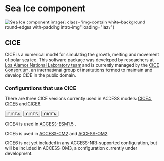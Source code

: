 #  Sea Ice component 

![Sea Ice component image](/assets/component-logos/component-maps/sea-ice-component-map.png){: class="img-contain white-background round-edges with-padding intro-img" loading="lazy"}

## CICE
CICE is a numerical model for simulating the growth, melting and movement of polar sea ice. This software package was developed by researchers at [Los Alamos National Laboratory team](https://www.lanl.gov) and is currently managed by the [CICE Consortium](https://github.com/CICE-Consortium/About-Us/wiki), an international group of institutions formed to maintain and develop CICE in the public domain.

### Configurations that use CICE
There are three CICE versions currently used in ACCESS models:
[CICE4](https://github.com/CICE-Consortium/CICE-svn-trunk/tree/svn/tags/release-4.1),  
[CICE5](https://github.com/CICE-Consortium/CICE-svn-trunk) and [CICE6](https://github.com/CICE-Consortium/CICE).
<!-- Tab labels -->
<div class="tabLabels" label="CICE-versions">
    <button id="cice4">CICE4</button>
    <button id="cice5">CICE5</button>
    <button id="cice6">CICE6</button>
</div>
<!-- Tab content -->
<div class="tabContents" label="CICE-versions">
     <!-- CICE4 -->
    <div>
        <p>CICE4 is used in <a href="/models/configurations/access-esm#access-esm15">ACCESS-ESM1.5</a> .</p>
    </div>
    <!-- CICE5 -->
    <div>
        <p>CICE5 is used in <a href="/models/configurations/access-cm#access-cm2">ACCESS-CM2</a> and <a href="/models/configurations/access-om#access-om2">ACCESS-OM2</a>.</p>
    </div>
    <!-- CICE6 -->
    <div>
        <p>CICE6 is not yet included in any ACCESS-NRI-supported configuration, but will be included in ACCESS-OM3, a configuration currently under development.</p>
    </div>
</div>